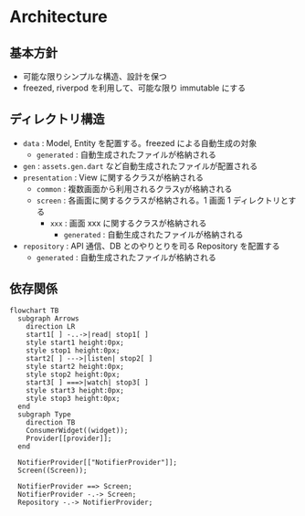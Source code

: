 # Architecture

## 基本方針
- 可能な限りシンプルな構造、設計を保つ
- freezed, riverpod を利用して、可能な限り immutable にする

## ディレクトリ構造

- `data` : Model, Entity を配置する。freezed による自動生成の対象
  - `generated` : 自動生成されたファイルが格納される
- `gen` : `assets.gen.dart` など自動生成されたファイルが配置される
- `presentation` : View に関するクラスが格納される
    - `common` : 複数画面から利用されるクラスyが格納される
    - `screen` : 各画面に関するクラスが格納される。1 画面 1 ディレクトリとする
      - `xxx` : 画面 xxx に関するクラスが格納される
        - `generated` : 自動生成されたファイルが格納される
- `repository` : API 通信、DB とのやりとりを司る Repository を配置する
  - `generated` : 自動生成されたファイルが格納される

## 依存関係

```mermaid
flowchart TB
  subgraph Arrows
    direction LR
    start1[ ] -..->|read| stop1[ ]
    style start1 height:0px;
    style stop1 height:0px;
    start2[ ] --->|listen| stop2[ ]
    style start2 height:0px;
    style stop2 height:0px;
    start3[ ] ===>|watch| stop3[ ]
    style start3 height:0px;
    style stop3 height:0px;
  end
  subgraph Type
    direction TB
    ConsumerWidget((widget));
    Provider[[provider]];
  end

  NotifierProvider[["NotifierProvider"]];
  Screen((Screen));

  NotifierProvider ==> Screen;
  NotifierProvider -.-> Screen;
  Repository -.-> NotifierProvider;
```